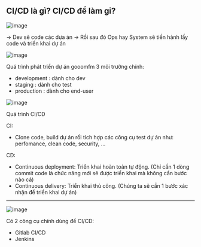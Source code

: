 CI/CD là gì? CI/CD để làm gi?
----------

![image](https://github.com/user-attachments/assets/7794aef5-3371-4b48-8216-53fc6099405a)

-> Dev sẽ code các dựa án -> Rồi sau đó Ops hay System sẽ tiền hành lấy code và triển khai dự án

![image](https://github.com/user-attachments/assets/116d3f0e-3d08-497b-884c-9c953ed25646)

Quá trình phát triển dự án gooomfm 3 môi trường chính:

- development : dành cho dev
- staging : dành cho test
- production : dành cho end-user

![image](https://github.com/user-attachments/assets/f8855d6f-ab70-4766-8e56-a6437b33808f)

Quá trình CI/CD

CI: 
- Clone code, build dự án rồi tích hợp các công cụ test dự án như: perfomance, clean code, security, ...

CD: 
- Continuous deployment: Triển khai hoàn toàn tự động. (Chỉ cần 1 dòng commit code là chức năng mới sẽ được triển khai mà không cần bước nào cả)
- Continuous delivery: Triển khai thủ công. (Chúng ta sẽ cần 1 bước xác nhận để triển khai dự án)

----------------

![image](https://github.com/user-attachments/assets/ace3ddfd-b099-4abb-80ba-9abf92374c73)

Có 2 công cụ chính dùng để CI/CD:
- Gitlab CI/CD
- Jenkins









































